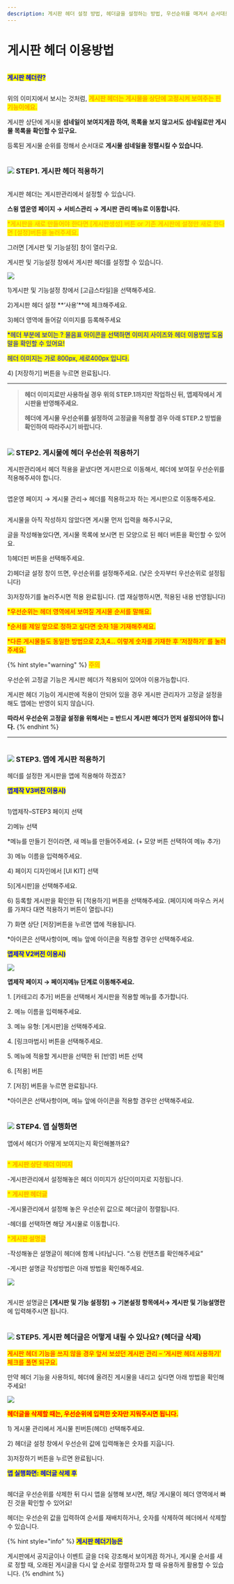 ```yaml
---
description: 게시판 헤더 설정 방법, 헤더글을 설정하는 방법, 우선순위를 매겨서 순서대로 정렬하는 방법
---
```


# 게시판 헤더 이용방법

<figure><img src="../../../.gitbook/assets/구분선 (1) (1).PNG" alt=""><figcaption></figcaption></figure>

<mark style="color:blue;">**게시판 헤더란?**</mark>

<div align="left">

<img src="https://wp.swing2app.co.kr/wp-content/uploads/2019/01/%ED%97%A4%EB%8D%947.png" alt="">

</div>

위의 이미지에서 보시는 것처럼, <mark style="color:orange;">**게시판 헤더는 게시물을 상단에 고정시켜 보여주는 핀 기능이에요.**</mark>

게시판 상단에 게시물 **섬네일이 보여지게끔 하여, 목록을 보지 않고서도 섬네일로만 게시물 목록을 확인할 수 있구요.**

등록된 게시물 순위를 정해서 순서대로 **게시물 섬네일을 정렬시킬 수 있습니다.**

<figure><img src="../../../.gitbook/assets/구분선 (1) (1).PNG" alt=""><figcaption></figcaption></figure>

### ![](https://wp.swing2app.co.kr/wp-content/uploads/2018/09/%EB%8B%A8%EB%9D%BD1-1.png) STEP1. 게시판 헤더 적용하기

<div align="left">

<img src="https://wp.swing2app.co.kr/wp-content/uploads/2019/01/%EA%B2%8C%EC%8B%9C%ED%8C%90%ED%97%A4%EB%8D%94NEW1.png" alt="">

</div>

게시판 헤더는 게시판관리에서 설정할 수 있습니다.

**스윙 앱운영 페이지 → 서비스관리 → 게시판 관리 메뉴로 이동합니다.**

<mark style="color:orange;">\*게시판을 새로 만들어야 한다면 \[게시판생성] 버튼 or 기존 게시판에 설정만 새로 한다면 \[설정]버튼을 눌러주세요.</mark>

그러면 \[게시판 및 기능설정] 창이 열리구요.

게시판 및 기능설정 창에서 게시판 헤더를 설정할 수 있습니다.



![](https://wp.swing2app.co.kr/wp-content/uploads/2019/01/%EA%B2%8C%EC%8B%9C%ED%8C%90%ED%97%A4%EB%8D%94NEW2.png)

1\)게시판 및 기능설정 창에서 \[고급스타일]을 선택해주세요.

2\)게시판 헤더 설정 **‘사용’**에 체크해주세요.

3\)헤더 영역에 들어갈 이미지를 등록해주세요

<mark style="color:blue;">\*헤더 부분에 보이는 ? 물음표 아이콘을 선택하면 이미지 사이즈와 헤더 이용방법 도움말을 확인할 수 있어요!</mark>

<mark style="color:blue;">헤더 이미지는 가로 800px, 세로400px 입니다.</mark>

4\) \[저장하기] 버튼을 누르면 완료됩니다.

***

> **헤더 이미지로만 사용하실 경우 위의 STEP.1까지만 작업하신 뒤, 앱제작에서 게시판을 반영해주세요.**
>
> **헤더에 게시물 우선순위를 설정하여 고정글을 적용할 경우 아래  STEP.2 방법을 확인하여 따라주시기 바랍니다.**

<figure><img src="../../../.gitbook/assets/구분선 (1) (1).PNG" alt=""><figcaption></figcaption></figure>

### ![](https://wp.swing2app.co.kr/wp-content/uploads/2018/09/%EB%8B%A8%EB%9D%BD1-1.png) STEP2. 게시물에 헤더 우선순위 적용하기

게시판관리에서 헤더 적용을 끝냈다면 게시판으로 이동해서, 헤더에 보여질 우선순위를 적용해주셔야 합니다.

<div align="left">

<img src="https://wp.swing2app.co.kr/wp-content/uploads/2019/01/%EA%B2%8C%EC%8B%9C%ED%8C%90%ED%97%A4%EB%8D%94NEW3.png" alt="">

</div>

앱운영 페이지 → 게시물 관리→ 헤더를 적용하고자 하는 게시판으로 이동해주세요.



<div align="left">

<img src="https://wp.swing2app.co.kr/wp-content/uploads/2019/01/%ED%97%A4%EB%8D%945.png" alt="">

</div>

게시물을 아직 작성하지 않았다면 게시물 먼저 입력을 해주시구요,

글을 작성해놓았다면, 게시물 목록에 보시면 핀 모양으로 된 헤더 버튼을 확인할 수 있어요.

1\)헤더핀 버튼을 선택해주세요.

2\)헤더글 설정 창이 뜨면, 우선순위를 설정해주세요. (낮은 숫자부터 우선순위로 설정됩니다)

3\)저장하기를 눌러주시면 적용 완료됩니다. (앱 재실행하시면, 적용된 내용 반영됩니다)

<mark style="color:red;">\*우선순위는 헤더 영역에서 보여질 게시물 순서를 말해요.</mark>

<mark style="color:red;">\*순서를 제일 앞으로 정하고 싶다면 숫자 1을 기재해주세요.</mark>

<mark style="color:red;">\*다른 게시물들도 동일한 방법으로 2,3,4… 이렇게 숫자를 기재한 후 ‘저장하기’ 를 눌러주세요.</mark>

{% hint style="warning" %}
<mark style="color:orange;">**주의**</mark>

우선순위 고정글 기능은 게시판 헤더가 적용되어 있어야 이용가능합니다.

게시판 헤더 기능이 게시판에 적용이 안되어 있을 경우 게시판 관리자가 고정글 설정을 해도 앱에는 반영이 되지 않습니다.

**따라서 우선순위 고정글 설정을 위해서는 = 반드시 게시판 헤더가 먼저 설정되어야 합니다.**
{% endhint %}

***

<figure><img src="../../../.gitbook/assets/구분선 (1) (1).PNG" alt=""><figcaption></figcaption></figure>

### ![](https://wp.swing2app.co.kr/wp-content/uploads/2018/09/%EB%8B%A8%EB%9D%BD1-1.png) STEP3. 앱에 게시판 적용하기&#x20;

헤더를 설정한 게시판을 앱에 적용해야 하겠죠?



<mark style="color:blue;">**앱제작 V3버전 이용시)**</mark>

<figure><img src="../../../.gitbook/assets/게시판 (1) (1).png" alt=""><figcaption></figcaption></figure>

1\)앱제작–STEP3 페이지 선택

2\)메뉴 선택

\*메뉴를 만들기 전이라면, 새 메뉴를 만들어주세요. (+ 모양 버튼 선택하여 메뉴 추가)

3\) 메뉴 이름을 입력해주세요.

4\) 페이지 디자인에서 \[UI KIT] 선택

5\)\[게시판]을 선택해주세요.

6\) 등록할 게시판을 확인한 뒤 \[적용하기] 버튼을 선택해주세요. (페이지에 마우스 커서를 가져다 대면 적용하기 버튼이 열립니다)

7\) 화면 상단 \[저장]버튼을 누르면 앱에 적용됩니다.

\*아이콘은 선택사항이며, 메뉴 앞에 아이콘을 적용할 경우만 선택해주세요.



<mark style="color:blue;">**앱제작 V2버전 이용시)**</mark>

![](https://wp.swing2app.co.kr/wp-content/uploads/2019/01/%EA%B2%8C%EC%8B%9C%ED%8C%90%ED%97%A4%EB%8D%94NEW5.png)

**앱제작 페이지 → 페이지메뉴 단계로 이동해주세요.**

1\. \[카테고리 추가] 버튼을 선택해서 게시판을 적용할 메뉴를 추가합니다.

2\. 메뉴 이름을 입력해주세요.

3\. 메뉴 유형: \[게시판]을 선택해주세요.

4\. \[링크마법사] 버튼을 선택해주세요.

5\. 메뉴에 적용할 게시판을 선택한 뒤 \[반영] 버튼 선택

6\. \[적용] 버튼

7\. \[저장] 버튼을 누르면 완료됩니다.

\*아이콘은 선택사항이며, 메뉴 앞에 아이콘을 적용할 경우만 선택해주세요.

<figure><img src="../../../.gitbook/assets/구분선 (1) (1).PNG" alt=""><figcaption></figcaption></figure>

### ![](https://wp.swing2app.co.kr/wp-content/uploads/2018/09/%EB%8B%A8%EB%9D%BD1-1.png) STEP4. 앱 실행화면

앱에서 헤더가 어떻게 보여지는지 확인해볼까요?

<div align="left">

<img src="https://wp.swing2app.co.kr/wp-content/uploads/2019/01/%ED%97%A4%EB%8D%947-1.png" alt="">

</div>

<mark style="color:orange;">**\* 게시판 상단 헤더 이미지**</mark>

\-게시판관리에서 설정해놓은 헤더 이미지가 상단이미지로 지정됩니다.

<mark style="color:orange;">**\* 게시판 헤더글**</mark>

\-게시물관리에서 설정해 놓은 우선순위 값으로 헤더글이 정렬됩니다.

\-헤더를 선택하면 해당 게시물로 이동합니다.

<mark style="color:orange;">**\*게시판 설명글**</mark>

\-작성해놓은 설명글이 헤더에 함께 나타납니다. “스윙 컨텐츠를 확인해주세요”

\-게시판 설명글 작성방법은 아래 방법을 확인해주세요.

![](https://wp.swing2app.co.kr/wp-content/uploads/2018/09/%ED%99%94%EC%82%B4%ED%91%9C-4.png)

<div align="left">

<img src="https://wp.swing2app.co.kr/wp-content/uploads/2019/01/%EA%B2%8C%EC%8B%9C%ED%8C%90%ED%97%A4%EB%8D%94NEW4.png" alt="">

</div>

게시판 설명글은 **\[게시판 및 기능 설정창] → 기본설정 항목에서→ 게시판 및 기능설명란**에 입력해주시면 됩니다.

<figure><img src="../../../.gitbook/assets/구분선 (1) (1).PNG" alt=""><figcaption></figcaption></figure>

### ![](https://wp.swing2app.co.kr/wp-content/uploads/2018/09/%EB%8B%A8%EB%9D%BD1-1.png) STEP5. 게시판 헤더글은 어떻게 내릴 수 있나요? (헤더글 삭제)

<mark style="color:red;">게시판 헤더 기능을 쓰지 않을 경우 앞서 보셨던 게시판 관리 – ‘게시판 헤더 사용하기’ 체크를 풀면 되구요.</mark>

만약 헤더 기능을 사용하되, 헤더에 올려진 게시물을 내리고 싶다면 아래 방법을 확인해주세요!

![](https://wp.swing2app.co.kr/wp-content/uploads/2019/01/%ED%97%A4%EB%8D%946.png)

<mark style="color:red;">**헤더글을 삭제할 때는, 우선순위에 입력한 숫자만 지워주시면 됩니다.**</mark>

1\) 게시물 관리에서 게시물 핀버튼(헤더) 선택해주세요.

2\) 헤더글 설정 창에서 우선순위 값에 입력해놓은 숫자를 지웁니다.

3\)저장하기 버튼을 누르면 완료됩니다.



<mark style="color:blue;">**앱 실행화면: 헤더글 삭제 후**</mark>

<div align="left">

<img src="https://wp.swing2app.co.kr/wp-content/uploads/2019/01/%ED%97%A4%EB%8D%948.png" alt="">

</div>

헤더글 우선순위를 삭제한 뒤 다시 앱을 실행해 보시면, 해당 게시물이 헤더 영역에서 빠진 것을 확인할 수 있어요!

헤더는 우선순위 값을 입력하여 순서를 재배치하거나, 숫자를 삭제하여 헤더에서 삭제할 수 있습니다.

{% hint style="info" %}
<mark style="color:blue;">**게시판 헤더기능은**</mark>

게시판에서 공지글이나 이벤트 글을 더욱 강조해서 보이게끔 하거나, 게시물 순서를 새로 정할 때, 오래된 게시글을 다시 앞 순서로 정렬하고자 할 때 유용하게 활용할 수 있습니다.&#x20;
{% endhint %}

